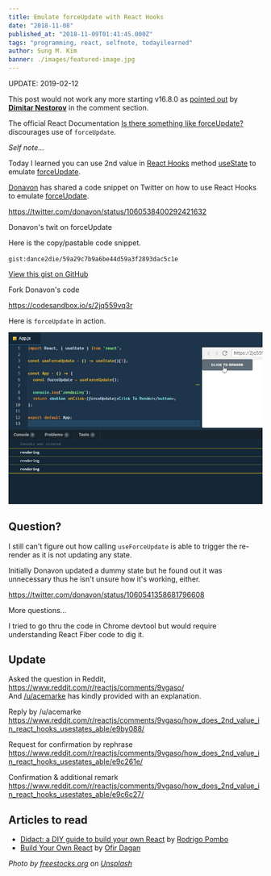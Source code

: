 ```yaml
---
title: Emulate forceUpdate with React Hooks
date: "2018-11-08"
published_at: "2018-11-09T01:41:45.000Z"
tags: "programming, react, selfnote, todayilearned"
author: Sung M. Kim
banner: ./images/featured-image.jpg
---
```


UPDATE: 2019-02-12

This post would not work any more starting v16.8.0 as [pointed out](https://sung.codes/blog/2018/11/08/emulate-forceupdate-with-react-hooks/?preview_id=1931&preview_nonce=5e2a9a7f1b&preview=true&_thumbnail_id=1949#comment-4333911452) by **[Dimitar Nestorov](https://disqus.com/by/dimitarnestorov/)** in the comment section.

The official React Documentation [Is there something like forceUpdate?](https://reactjs.org/docs/hooks-faq.html#is-there-something-like-forceupdate) discourages use of `forceUpdate`.

_Self note..._

Today I learned you can use 2nd value in [React Hooks](https://reactjs.org/hooks) method [useState](https://reactjs.org/docs/hooks-reference.html#usestate) to emulate [forceUpdate](https://reactjs.org/docs/react-component.html#forceupdate).

[Donavon](https://twitter.com/donavon/) has shared a code snippet on Twitter on how to use React Hooks to emulate [forceUpdate](https://reactjs.org/docs/react-component.html#forceupdate).

https://twitter.com/donavon/status/1060538400292421632

Donavon's twit on forceUpdate

Here is the copy/pastable code snippet.

`gist:dance2die/59a29c7b9a6be44d59a3f2893dac5c1e`

<a href="https://gist.github.com/dance2die/59a29c7b9a6be44d59a3f2893dac5c1e">View this gist on GitHub</a>

Fork Donavon's code

https://codesandbox.io/s/2jq559vq3r

Here is `forceUpdate` in action.

![](./images/2018-11-08_20-22-44.gif)

## Question?

I still can't figure out how calling `useForceUpdate` is able to trigger the re-render as it is not updating any state.

Initially Donavon updated a dummy state but he found out it was unnecessary thus he isn't unsure how it's working, either.

https://twitter.com/donavon/status/1060541358681796608

More questions...

I tried to go thru the code in Chrome devtool but would require understanding React Fiber code to dig it.

## Update

Asked the question in Reddit, https://www.reddit.com/r/reactjs/comments/9vgaso/  
And [/u/acemarke](https://www.reddit.com/u/acemarke) has kindly provided with an explanation.

Reply by /u/acemarke
https://www.reddit.com/r/reactjs/comments/9vgaso/how_does_2nd_value_in_react_hooks_usestates_able/e9by088/

Request for confirmation by rephrase
https://www.reddit.com/r/reactjs/comments/9vgaso/how_does_2nd_value_in_react_hooks_usestates_able/e9c261e/

Confirmation & additional remark
https://www.reddit.com/r/reactjs/comments/9vgaso/how_does_2nd_value_in_react_hooks_usestates_able/e9c6c27/

## Articles to read

- [Didact: a DIY guide to build your own React](https://engineering.hexacta.com/didact-learning-how-react-works-by-building-it-from-scratch-51007984e5c5) by [Rodrigo Pombo](https://engineering.hexacta.com/@pomber?source=post_header_lockup)
- [Build Your Own React](https://hackernoon.com/build-your-own-react-48edb8ed350d) by [Ofir Dagan](https://hackernoon.com/@ofirdagan?source=post_header_lockup)

_Photo by [freestocks.org](https://unsplash.com/photos/CH6-cfiY2Yo?utm_source=unsplash&utm_medium=referral&utm_content=creditCopyText) on [Unsplash](https://unsplash.com/search/photos/force?utm_source=unsplash&utm_medium=referral&utm_content=creditCopyText)_
